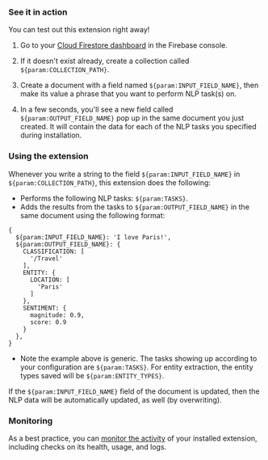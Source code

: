 ### See it in action

You can test out this extension right away!

1.  Go to your [Cloud Firestore dashboard](https://console.firebase.google.com/project/${param:PROJECT_ID}/database/firestore/data) in the Firebase console.

1.  If it doesn't exist already, create a collection called `${param:COLLECTION_PATH}`.

1.  Create a document with a field named `${param:INPUT_FIELD_NAME}`, then make its value a phrase that you want to perform NLP task(s) on.

1.  In a few seconds, you'll see a new field called `${param:OUTPUT_FIELD_NAME}` pop up in the same document you just created. It will contain the data for each of the NLP tasks you specified during installation. 

### Using the extension

Whenever you write a string to the field `${param:INPUT_FIELD_NAME}` in `${param:COLLECTION_PATH}`, this extension does the following:

- Performs the following NLP tasks: `${param:TASKS}`.
- Adds the results from the tasks to `${param:OUTPUT_FIELD_NAME}` in the same document using the following format:

```
{
  ${param:INPUT_FIELD_NAME}: 'I love Paris!',
  ${param:OUTPUT_FIELD_NAME}: {
    CLASSIFICATION: [
      '/Travel'
    ],
    ENTITY: {
      LOCATION: [
        'Paris'
      ]
    },
    SENTIMENT: {
      magnitude: 0.9,
      score: 0.9
    }
  },
}
```

- Note the example above is generic. The tasks showing up according to your configuration are `${param:TASKS}`. For entity extraction, the entity types saved will be `${param:ENTITY_TYPES}`.

If the `${param:INPUT_FIELD_NAME}` field of the document is updated, then the NLP data will be automatically updated, as well (by overwriting).

### Monitoring

As a best practice, you can [monitor the activity](https://firebase.google.com/docs/extensions/manage-installed-extensions#monitor) of your installed extension, including checks on its health, usage, and logs.
